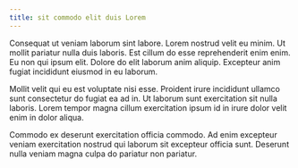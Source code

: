 ```yaml
---
title: sit commodo elit duis Lorem
---
```


Consequat ut veniam laborum sint labore. Lorem nostrud velit eu minim. Ut mollit pariatur nulla duis laboris. Est cillum do esse reprehenderit enim enim. Eu non qui ipsum elit. Dolore do elit laborum anim aliquip. Excepteur anim fugiat incididunt eiusmod in eu laborum.

Mollit velit qui eu est voluptate nisi esse. Proident irure incididunt ullamco sunt consectetur do fugiat ea ad in. Ut laborum sunt exercitation sit nulla laboris. Lorem tempor magna cillum exercitation ipsum id in irure dolor velit enim in dolor aliqua.

Commodo ex deserunt exercitation officia commodo. Ad enim excepteur veniam exercitation nostrud qui laborum sit excepteur officia sunt. Deserunt nulla veniam magna culpa do pariatur non pariatur.
